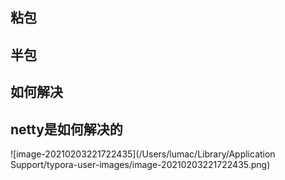 

## 粘包

## 半包

## 如何解决

## netty是如何解决的

![image-20210203221722435](/Users/lumac/Library/Application Support/typora-user-images/image-20210203221722435.png)

